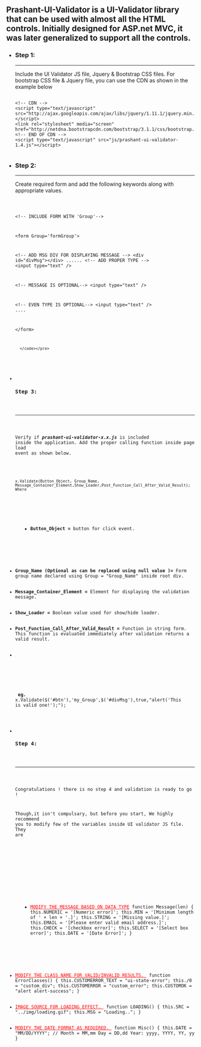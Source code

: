 <div class="col-xs-12 col-sm-6 col-lg-8">
<h2>Prashant-UI-Validator is a UI-Validator library that can be used with almost all the HTML controls. Initially designed for ASP.net MVC, it was later generalized to support all the controls.</h2>
<ul>
	<li>
<h3>Step 1:</h3>

<hr />

Include the UI Validator JS file, Jquery &amp; Bootstrap CSS files. For bootstrap CSS file &amp; Jquery file, you can use the CDN as shown in the example below
<div class="highlight">
<pre><code class="html">
&lt;!-- CDN --&gt;
&lt;script type="text/javascript" src="http://ajax.googleapis.com/ajax/libs/jquery/1.11.1/jquery.min.js"&gt;&lt;/script&gt;
&lt;link rel="stylesheet" media="screen" href="http://netdna.bootstrapcdn.com/bootstrap/3.1.1/css/bootstrap.min.css"&gt;
&lt;!-- END OF CDN --&gt;
&lt;script type="text/javascript" src="js/prashant-ui-validator-1.4.js"&gt;&lt;/script&gt;
	  </code>
</pre>
</div></li>
	<li>
<h3>Step 2:</h3>

<hr />

Create required form and add the following keywords along with appropriate values.
<div class="highlight">
<pre><code>

&lt;!-- INCLUDE FORM WITH 'Group'--&gt;

&lt;form Group='formGroup'&gt;

&lt;!-- ADD MSG DIV FOR DISPLAYING MESSAGE --&gt;
&lt;div id="divMsg"&gt;&lt;/div&gt;
......
&lt;!-- ADD PROPER TYPE --&gt;
&lt;input type="text" /&gt;

&lt;!-- MESSAGE IS OPTIONAL--&gt;
&lt;input type="text" /&gt;

&lt;!-- EVEN TYPE IS OPTIONAL--&gt;
&lt;input type="text" /&gt;
....

&lt;/form&gt;	  

	  </code></pre>
</div></li>
	<li>
<h3>Step 3:</h3>

<hr />

Verify if <b><i>prashant-ui-validator-x.x.js</i></b> is included inside the application. Add the proper calling function inside page load event as shown below.
<div class="highlight">
<pre><code class="html">
x.Validate(Button_Object, Group_Name, Message_Container_Element,Show_Loader,Post_Function_Call_After_Valid_Result);
Where</code></pre>
<ul>
<ul>
	<li><b>Button_Object =</b> button for click event.</li>
</ul>
</ul>
&nbsp;

</div></li>
	<li><b>Group_Name (Optional as can be replaced using null value )=</b> Form group name declared using Group = "Group_Name" inside root div.</li>
	<li><b>Message_Container_Element =</b> Element for displaying the validation message.</li>
	<li><b>Show_Loader =</b> Boolean value used for show/hide loader.</li>
	<li><b>Post_Function_Call_After_Valid_Result =</b> Function in string form. This function is evaluated immediately after validation returns a valid result.</li>
	<li>
<div class="highlight">

&nbsp;

<b> eg. </b> x.Validate($('#btn'),'my_Group',$('#divMsg'),true,"alert('This is valid one!');");

</div></li>
	<li>
<h3>Step 4:</h3>

<hr />

Congratulations ! there is no step 4 and validation is ready to go !

Though,it isn't compulsary, but before you start, We highly recommend you to modify few of the variables inside UI validator JS file. They are
<div class="highlight">
<pre><code class="xml">
		
</code></pre>
<ul>
<ul>
	<li><span style="color: red; text-decoration: underline;">MODIFY THE MESSAGE BASED ON DATA TYPE</span> function Message(len) { this.NUMERIC = '[Numeric error]'; this.MIN = '[Minimum length of ' + len + '.]'; this.STRING = '[Missing value.]'; this.EMAIL = '[Please enter valid email address.]'; this.CHECK = '[checkbox error]'; this.SELECT = '[Select box error]'; this.DATE = '[Date Error]'; }</li>
</ul>
</ul>
&nbsp;

</div></li>
	<li><span style="color: red; text-decoration: underline;">MODIFY THE CLASS NAME FOR VALID/INVALID RESULTS. </span> function ErrorClasses() { this.CUSTOMERROR_TEXT = "ui-state-error"; this./0 = "custom_div"; this.CUSTOMERROR = "custom_error"; this.CUSTOMOK = "alert alert-success"; }</li>
	<li><span style="color: red; text-decoration: underline;">IMAGE SOURCE FOR LOADING EFFECT. </span> function LOADING() { this.SRC = "../img/loading.gif"; this.MSG = "Loading.."; }</li>
	<li><span style="color: red; text-decoration: underline;">MODIFY THE DATE FORMAT AS REQUIRED. </span> function Misc() { this.DATE = "MM/DD/YYYY"; // Month = MM,mm Day = DD,dd Year: yyyy, YYYY, YY, yy }</li>
</ul>
</div>